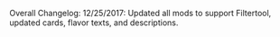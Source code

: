 Overall Changelog:
  12/25/2017:
    Updated all mods to support Filtertool, updated cards, flavor texts, and descriptions.
